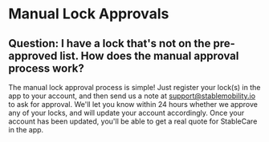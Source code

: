 # Manual Lock Approvals

## Question: I have a lock that's not on the pre-approved list. How does the manual approval process work?

The manual lock approval process is simple! Just register your lock(s) in the app to your account, and then send us a note at support@stablemobility.io to ask for approval. We'll let you know within 24 hours whether we approve any of your locks, and will update your account accordingly. Once your account has been updated, you'll be able to get a real quote for StableCare in the app.
